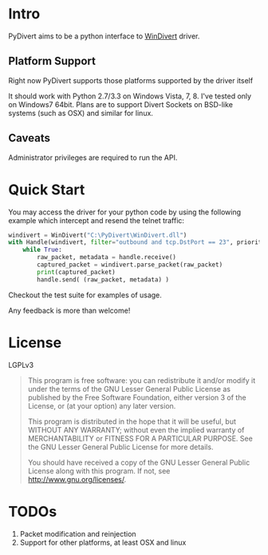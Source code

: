 Intro
=====

PyDivert aims to be a python interface to [WinDivert](https://github.com/basil00/Divert) driver.

Platform Support
----------------

Right now PyDivert supports those platforms supported by the driver itself

It should work with Python 2.7/3.3 on Windows Vista, 7, 8. I've tested only on Windows7 64bit.
Plans are to support Divert Sockets on BSD-like systems (such as OSX) and similar for linux.

Caveats
-------

Administrator privileges are required to run the API.

Quick Start
===========

You may access the driver for your python code by using the following example which intercept and resend the telnet traffic:

```python
windivert = WinDivert("C:\PyDivert\WinDivert.dll")
with Handle(windivert, filter="outbound and tcp.DstPort == 23", priority=1000) as handle:
    while True:
        raw_packet, metadata = handle.receive()
        captured_packet = windivert.parse_packet(raw_packet)
        print(captured_packet)
        handle.send( (raw_packet, metadata) )
```

Checkout the test suite for examples of usage.

Any feedback is more than welcome!

License
=======

LGPLv3

> This program is free software: you can redistribute it and/or modify
> it under the terms of the GNU Lesser General Public License as published by
> the Free Software Foundation, either version 3 of the License, or
> (at your option) any later version.
>
> This program is distributed in the hope that it will be useful,
> but WITHOUT ANY WARRANTY; without even the implied warranty of
> MERCHANTABILITY or FITNESS FOR A PARTICULAR PURPOSE.  See the
> GNU Lesser General Public License for more details.
>
> You should have received a copy of the GNU Lesser General Public License
> along with this program.  If not, see <http://www.gnu.org/licenses/>.

TODOs
=====

1. Packet modification and reinjection
2. Support for other platforms, at least OSX and linux
